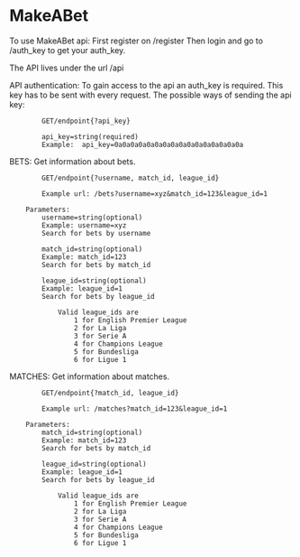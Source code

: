 # MakeABet

To use MakeABet api: First register on /register
Then login and go to /auth_key to get your auth_key.


The API lives under the url /api

API authentication:
        To gain access to the api an auth_key is required. This key has to be sent with every request.
        The possible ways of sending the api key:

            GET/endpoint{?api_key}

            api_key=string(required)
            Example:  api_key=0a0a0a0a0a0a0a0a0a0a0a0a0a0a0a0a

BETS:
        Get information about bets.

            GET/endpoint{?username, match_id, league_id}

            Example url: /bets?username=xyz&match_id=123&league_id=1

        Parameters:
            username=string(optional)
            Example: username=xyz
            Search for bets by username

            match_id=string(optional)
            Example: match_id=123
            Search for bets by match_id

            league_id=string(optional)
            Example: league_id=1
            Search for bets by league_id

                Valid league_ids are
                    1 for English Premier League
                    2 for La Liga
                    3 for Serie A
                    4 for Champions League
                    5 for Bundesliga
                    6 for Ligue 1

MATCHES:
        Get information about matches.

            GET/endpoint{?match_id, league_id}

            Example url: /matches?match_id=123&league_id=1

        Parameters:
            match_id=string(optional)
            Example: match_id=123
            Search for bets by match_id

            league_id=string(optional)
            Example: league_id=1
            Search for bets by league_id

                Valid league_ids are
                    1 for English Premier League
                    2 for La Liga
                    3 for Serie A
                    4 for Champions League
                    5 for Bundesliga
                    6 for Ligue 1
